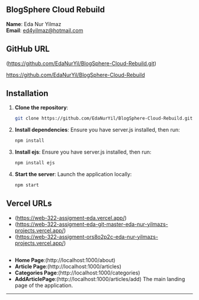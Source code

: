 ## BlogSphere Cloud Rebuild

**Name**: Eda Nur Yilmaz  
**Email**: ed4yilmaz@hotmail.com




## **GitHub URL**
(https://github.com/EdaNurYil/BlogSphere-Cloud-Rebuild.git)

https://github.com/EdaNurYil/BlogSphere-Cloud-Rebuild


## Installation

1. **Clone the repository**:
   ```bash
   git clone https://github.com/EdaNurYil/BlogSphere-Cloud-Rebuild.git
   
   ```

2. **Install dependencies**:
   Ensure you have server.js installed, then run:
   ```bash
   npm install
   ```

3. **Install ejs**:
   Ensure you have server.js installed, then run:
   ```bash
   npm install ejs
   ```

4. **Start the server**:
   Launch the application locally:
   ```bash
   npm start
   ```

## **Vercel URLs**
- (https://web-322-assigment-eda.vercel.app/)  
- (https://web-322-assigment-eda-git-master-eda-nur-yilmazs-projects.vercel.app/)  
- (https://web-322-assigment-ors8o2p2c-eda-nur-yilmazs-projects.vercel.app/)  

##  
-  **Home Page**:(http://localhost:1000/about)
-  **Article Page**:(http://localhost:1000/articles)
-  **Categories Page**:(http://localhost:1000/categories)
-  **AddArticlePage**:(http://localhost:1000/articles/add)
  The main landing page of the application. 

---

